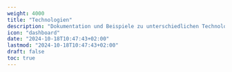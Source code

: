 ```yaml
---
weight: 4000
title: "Technologien"
description: "Dokumentation und Beispiele zu unterschiedlichen Technologien der Informatik"
icon: "dashboard"
date: "2024-10-18T10:47:43+02:00"
lastmod: "2024-10-18T10:47:43+02:00"
draft: false
toc: true
---
```

